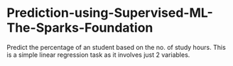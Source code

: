 # Prediction-using-Supervised-ML-The-Sparks-Foundation
Predict the percentage of an student based on the no. of study hours. This is a simple linear regression task as it involves just 2 variables.
